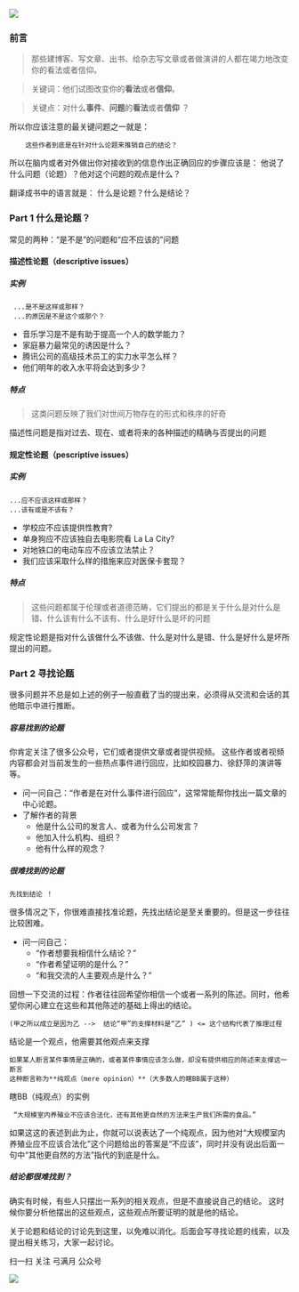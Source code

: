 ![](http://upload-images.jianshu.io/upload_images/1206973-ed1d83e57082abde?imageMogr2/auto-orient/strip%7CimageView2/2/w/1240)

### 前言

> 那些建博客、写文章、出书、给杂志写文章或者做演讲的人都在竭力地改变你的看法或者信仰。

> 关键词：他们试图改变你的**看法**或者**信仰**。

> 关键点：对什么**事件**、**问题**的**看法**或者**信仰** ？

所以你应该注意的最关键问题之一就是：

    	这些作者到底是在针对什么论题来推销自己的结论？

所以在脑内或者对外做出你对接收到的信息作出正确回应的步骤应该是：
他说了什么问题（论题）？他对这个问题的观点是什么？

翻译成书中的语言就是：
什么是论题？什么是结论？

### Part 1 什么是论题？

常见的两种：“是不是”的问题和“应不应该的”问题

#### 描述性论题（descriptive issues）

##### 实例

     ...是不是这样或那样？
     ...的原因是不是这个或那个？

- 音乐学习是不是有助于提高一个人的数学能力？
- 家庭暴力最常见的诱因是什么？
- 腾讯公司的高级技术员工的实力水平怎么样？
- 他们明年的收入水平将会达到多少？

##### 特点

> 这类问题反映了我们对世间万物存在的形式和秩序的好奇

描述性问题是指对过去、现在、或者将来的各种描述的精确与否提出的问题

#### 规定性论题（pescriptive issues）

##### 实例

    ...应不应该这样或那样？
    ...该有或是不该有？

- 学校应不应该提供性教育?
- 单身狗应不应该独自去电影院看 La La City?
- 对地铁口的电动车应不应该立法禁止？
- 我们应该采取什么样的措施来应对医保卡套现？

##### 特点

> 这些问题都属于伦理或者道德范畴，它们提出的都是关于什么是对什么是错、什么该有什么不该有、什么是好什么是坏的问题

规定性论题是指对什么该做什么不该做、什么是对什么是错、什么是好什么是坏所提出的问题。

### Part 2 寻找论题

很多问题并不总是如上述的例子一般直截了当的提出来，必须得从交流和会话的其他暗示中进行推断。

##### 容易找到的论题

你肯定关注了很多公众号，它们或者提供文章或者提供视频。
这些作者或者视频内容都会对当前发生的一些热点事件进行回应，比如校园暴力、徐舒萍的演讲等等。

- 问一问自己：“作者是在对什么事件进行回应”，这常常能帮你找出一篇文章的中心论题。
- 了解作者的背景
  - 他是什么公司的发言人、或者为什么公司发言？
  - 他加入什么机构、组织？
  - 他有什么样的观念？

##### 很难找到的论题

    先找到结论 ！

很多情况之下，你很难直接找准论题，先找出结论是至关重要的。但是这一步往往比较困难。

- 问一问自己：
  - “作者想要我相信什么结论？”
  - “作者希望证明的是什么？”
  - “和我交流的人主要观点是什么？”

回想一下交流的过程：作者往往回希望你相信一个或者一系列的陈述。同时，他希望你闲心建立在这些和其他陈述的基础上得出的结论。

    (甲之所以成立是因为乙 -->  结论“甲”的支撑材料是“乙” ) <= 这个结构代表了推理过程

结论是一个观点，他需要其他观点来支撑

    如果某人断言某件事情是正确的，或者某件事情应该怎么做，却没有提供相应的陈述来支撑这一断言
    这种断言称为**纯观点（mere opinion）**（大多数人的瞎BB属于这种）

瞎BB（纯观点）的实例

     “大规模室内养殖业不应该合法化，还有其他更自然的方法来生产我们所需的食品。”

如果这这的表述到此为止，你就可以说表达了一个纯观点，因为他对“大规模室内养殖业应不应该合法化”这个问题给出的答案是“不应该”，同时并没有说出后面一句中“其他更自然的方法”指代的到底是什么。

##### 结论都很难找到？

确实有时候，有些人只摆出一系列的相关观点，但是不直接说自己的结论。
这时候你要分析他摆出的这些观点，这些观点所要证明的就是他的结论。

关于论题和结论的讨论先到这里，以免难以消化。后面会写寻找论题的线索，以及提出相关练习，大家一起讨论。

扫一扫 关注 弓满月 公众号

![](http://upload-images.jianshu.io/upload_images/1206973-26e1d969094c9b53?imageMogr2/auto-orient/strip%7CimageView2/2/w/1240)

